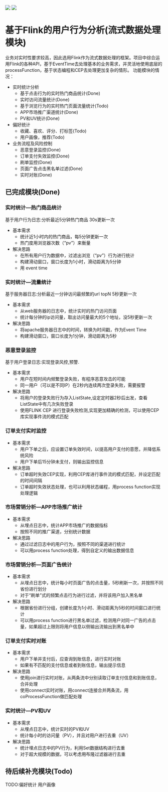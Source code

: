 [![](https://img.shields.io/badge/Plugin-Flink-brightgreen)](https://flink.apache.org/) [![](https://img.shields.io/badge/Plugin-Kafka-brightgreen)](http://kafka.apache.org/)
# 基于Flink的用户行为分析(流式数据处理模块)
业务对实时性要求较高，因此选用Flink作为流式数据处理的框架。项目中综合运用Flink的各种API，基于EventTime去处理基本的业务需求，并灵活地使用底层的processFunction，基于状态编程和CEP去处理更加复杂的情形。
功能模块的情况：
- 实时统计分析
  - 基于点击行为的实时热门商品统计(Done)
  - 实时访问流量统计(Done)
  - 基于浏览行为的实时热门页面流量统计(Todo)
  - APP市场推广渠道统计(Done)
  - PV和UV统计(Done)
- 偏好统计
  - 收藏、喜欢、评分、打标签(Todo)
  - 用户画像，推荐(Todo)
- 业务流程及风险控制
  - 恶意登录监控(Done)
  - 订单支付失效监控(Done)
  - 刷单监控(Done)
  - 页面广告点击黑名单过滤(Done)
  - 实时对账(Done)

## 已完成模块(Done)
### 实时统计—热门商品统计
基于用户行为日志:分析最近5分钟热门商品 30s更新一次
- 基本需求
  - 统计近1小时内的热门商品，每5分钟更新一次
  - 热门度用浏览器次数（“pv”）来衡量
- 解决思路
  - 在所有用户行为数据中，过滤出浏览（“pv”）行为进行统计
  - 构建滑动窗口，窗口长度为1小时，滑动距离为5分钟
  - 用 event time
  
### 实时统计—流量统计
基于服务器日志:分析最近一分钟访问最频繁的url topN 5秒更新一次
- 基本需求
  - 从web服务器的日志中，统计实时的热门访问页面
  - 统计每分钟的ip访问量，取出访问量最大的5个地址，没5秒更新一次
- 解决思路
  - 将apache服务器日志中的时间，转换为时间戳，作为Event Time
  - 构建滑动窗口，窗口长度为1分钟，滑动距离为5秒 
  
### 恶意登录监控
基于用户登录日志:实现登录风控,预警.
- 基本需求
  - 用户在短时间内频繁登录失败，有程序恶意攻击的可能
  - 同一用户（可以是不同IP）在2秒内连续两次登录失败，需要报警
- 解决思路
  - 将用户的登录失败行为存入ListState,设定定时器2秒后出发，查看ListState中有几次失败登录
  - 使用FLINK CEP 进行登录失败检测,实现更加精确的检测，可以使用CEP库实现事件流的模式匹配
  
### 订单支付实时监控
- 基本需求
  - 用户下单之后，应设置订单失效时间，以提高用户支付的意愿，并降低系统风险
  - 用户下单后15分钟未支付，则输出监控信息
- 解决思路
  - 订单超时失效CEP实现，利用CEP库进行事件流的模式匹配，并设定匹配的时间间隔
  - 订单超时失效状态处理，也可以利用状态编程，用process function实现处理逻辑

### 市场营销分析—APP市场推广统计
- 基本需求
  - 从埋点日志中，统计APP市场推广的数据指标
  - 按照不同的推广渠道，分别统计数据
- 解决思路
  - 通过过滤日志中的用户行为，按照不同的渠道进行统计
  - 可以用process function处理，得到自定义的输出数据信息
  
### 市场营销分析—页面广告统计
- 基本需求
  - 从埋点日志中，统计每小时页面广告的点击量，5秒刷新一次，并按照不同省份进行划分
  - 对于“刷单”式的频繁点击行为进行过滤，并将该用户加入黑名单
- 解决思路
  - 根据省份进行分组，创建长度为1小时、滑动距离为5秒的时间窗口进行统计
  - 可以用process function进行黑名单过滤，检测用户对同一广告的点击量，如果超过上限则将用户信息以侧输出流输出到黑名单中

### 订单支付实时对账
- 基本需求
  - 用户下单并支付后，应查询到账信息，进行实时对账
  - 如果有不匹配的支付信息或者到账信息，输出提示信息
- 解决思路
  - 使用join进行实时对账，从两条流中分别读取订单支付信息和到账信息，合并处理
  - 使用connect实时对账，用connect连接合并两条流，用coProcessFunction做匹配处理

### 实时统计—PV和UV
- 基本需求
  - 从埋点日志中，统计实时的PV和UV
  - 统计每小时的访问量（PV），并且对用户进行去重（UV）
- 解决思路
  - 统计埋点日志中的PV行为，利用Set数据结构进行去重
  - 对于超大规模的数据，可以考虑用布隆过滤器进行去重

## 待后续补充模块(Todo)
TODO:偏好统计 用户画像


  



